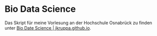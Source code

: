# Bio Data Science

Das Skript für meine Vorlesung an der Hochschule Osnabrück zu finden unter [Bio Date Science | jkruppa.github.io](https://jkruppa.github.io/).

